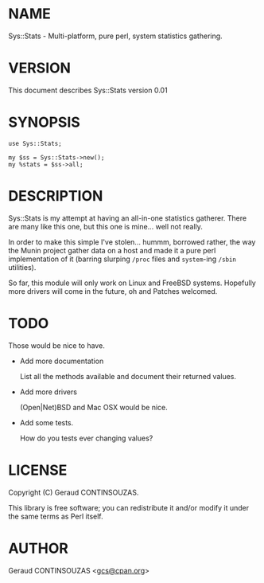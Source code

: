 # NAME

Sys::Stats - Multi-platform, pure perl, system statistics gathering.

# VERSION

This document describes Sys::Stats version 0.01

# SYNOPSIS

    use Sys::Stats;
    
    my $ss = Sys::Stats->new();
    my %stats = $ss->all;

# DESCRIPTION

Sys::Stats is my attempt at having an all-in-one statistics gatherer.
There are many like this one, but this one is mine... well not really.

In order to make this simple I've stolen... hummm, borrowed rather, the
way the Munin project gather data on a host and made it a pure perl
implementation of it (barring slurping `/proc` files and
`system`-ing `/sbin` utilities).

So far, this module will only work on Linux and FreeBSD systems.
Hopefully more drivers will come in the future, oh and Patches welcomed.

# TODO

Those would be nice to have.

- Add more documentation

    List all the methods available and document their returned values.

- Add more drivers

    (Open|Net)BSD and Mac OSX would be nice.

- Add some tests.

    How do you tests ever changing values?

# LICENSE

Copyright (C) Geraud CONTINSOUZAS.

This library is free software; you can redistribute it and/or modify
it under the same terms as Perl itself.

# AUTHOR

Geraud CONTINSOUZAS &lt;gcs@cpan.org>
